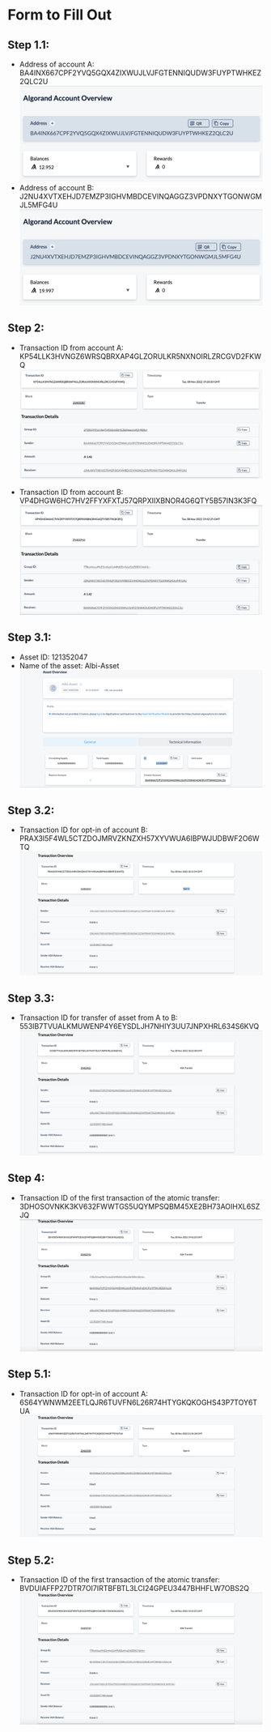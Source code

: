 # Form to Fill Out

## Step 1.1:

* Address of account A: BA4INX667CPF2YVQ5GQX4ZIXWUJLVJFGTENNIQUDW3FUYPTWHKEZ2QLC2U
![alt text](account-A.png)
* Address of account B: J2NU4XVTXEHJD7EMZP3IGHVMBDCEVINQAGGZ3VPDNXYTGONWGMJL5MFG4U
![alt text](account-B.png)

## Step 2:

* Transaction ID from account A: KP54LLK3HVNGZ6WRSQBRXAP4GLZORULKR5NXNOIRLZRCGVD2FKWQ
![alt text](A-to-B-transfer.png)

* Transaction ID from account B: VP4DHGW6HC7HV2FFYXFXTJ57QRPXIIXBNOR4G6QTY5B57IN3K3FQ
![alt text](B-to-A-transfer.png)


## Step 3.1:

* Asset ID: 121352047
* Name of the asset: Albi-Asset
![alt text](asset-id.png)


## Step 3.2:

* Transaction ID for opt-in of account B: PRAX3I5F4WL5CTZDOJMRVZKNZXH57XYVWUA6IBPWJUDBWF2O6WTQ
![alt text](account-B-optin.png)


## Step 3.3:

* Transaction ID for transfer of asset from A to B: 553IB7TVUALKMUWENP4Y6EYSDLJH7NHIY3UU7JNPXHRL634S6KVQ
![alt text](asset-transfer-A-to-B.png)


## Step 4:

* Transaction ID of the first transaction of the atomic transfer: 3DHOSOVNKK3KV632FWWTGS5UQYMPSQBM45XE2BH73AOIHXL6SZJQ
![alt text](atomic-transfer-A-to-B.png)


## Step 5.1:

* Transaction ID for opt-in of account A: 6S64YWNWM2EETLQJR6TUVFN6L26R74HTYGKQKOGHS43P7TOY6TUA
![alt text](account-A-optin.png)

## Step 5.2:

* Transaction ID of the first transaction of the atomic transfer: BVDUIAFFP27DTR7OI7IRTBFBTL3LCI24GPEU3447BHHFLW7OBS2Q
![alt text](atomic-transfer-B-to-A.png)
